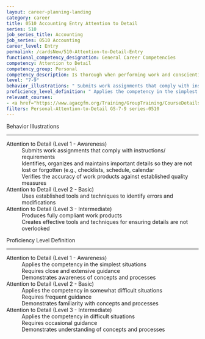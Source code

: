 ```yaml
---
layout: career-planning-landing
category: career
title: 0510 Accounting Entry Attention to Detail
series: 510
job_series_title: Accounting
job_series: 0510 Accounting
career_level: Entry
permalink: /cardsNew/510-Attention-to-Detail-Entry
functional_competency_designation: General Career Competencies
competency: Attention to Detail
competency_group: Personal
competency_description: Is thorough when performing work and conscientious about attending to detail
level: "7-9"
behavior_illustrations: " Submits work assignments that comply with instructions/ requirements  Identifies, organizes and maintains important details so they are not lost or forgotten (e.g., checklists, schedule, calendar  Verifies the accuracy of work products against established quality measures ?  Uses established tools and techniques to identify errors and modifications ?  Produces fully compliant work products  Creates effective tools and techniques for ensuring details are not overlooked"
proficiency_level_definition: " Applies the competency in the simplest situations  Requires close and extensive guidance  Demonstrates awareness of concepts and processes ?  Applies the competency in somewhat difficult situations  Requires frequent guidance  Demonstrates familiarity with concepts and processes ?  Applies the competency in difficult situations  Requires occasional guidance  Demonstrates understanding of concepts and processes"
relevant_courses: 
- <a href="https://www.agacgfm.org/Training/GroupTraining/CourseDetails.aspx?ID=49" aria-label="Professional Polish in the Public Sector - https://www.agacgfm.org/Training/GroupTraining/CourseDetails.aspx?ID=49">Professional Polish in the Public Sector</a>, AGA
filters: Personal-Attention-to-Detail GS-7-9 series-0510
---
```


<div class="desktop:grid-col-6 margin-y-3">
  <div class="border-top-2 bg-white padding-3 shadow-5 height-full members-hover border-1px button-border border-top-blue radius-lg">
    <p class="text-bold label-color font-size-21">Behavior Illustrations</p>
    <hr class="hr-green"/>
    <dl class="text-base card-content-color"><dt>Attention to Detail (Level 1 - Awareness)</dt><dd>Submits work assignments that comply with instructions/ requirements </dd><dd>Identifies, organizes and maintains important details so they are not lost or forgotten (e.g., checklists, schedule, calendar </dd><dd>Verifies the accuracy of work products against established quality measures</dd><dt>Attention to Detail (Level 2 - Basic)</dt><dd>Uses established tools and techniques to identify errors and modifications</dd><dt>Attention to Detail (Level 3 - Intermediate)</dt><dd>Produces fully compliant work products </dd><dd>Creates effective tools and techniques for ensuring details are not overlooked</dd></dl>
  </div>
</div>
<div class="desktop:grid-col-6 margin-y-3">
  <div class="border-top-2 bg-white padding-3 shadow-5 height-full members-hover border-1px button-border border-top-blue radius-lg">
    <p class="text-bold label-color font-size-21">Proficiency Level Definition</p>
     <hr class="hr-green"/>
    <dl class="text-base card-content-color"><dt>Attention to Detail (Level 1 - Awareness)</dt><dd>Applies the competency in the simplest situations </dd><dd>Requires close and extensive guidance </dd><dd>Demonstrates awareness of concepts and processes</dd><dt>Attention to Detail (Level 2 - Basic)</dt><dd>Applies the competency in somewhat difficult situations </dd><dd>Requires frequent guidance </dd><dd>Demonstrates familiarity with concepts and processes</dd><dt>Attention to Detail (Level 3 - Intermediate)</dt><dd>Applies the competency in difficult situations </dd><dd>Requires occasional guidance </dd><dd>Demonstrates understanding of concepts and processes</dd></dl>
  </div>
</div>